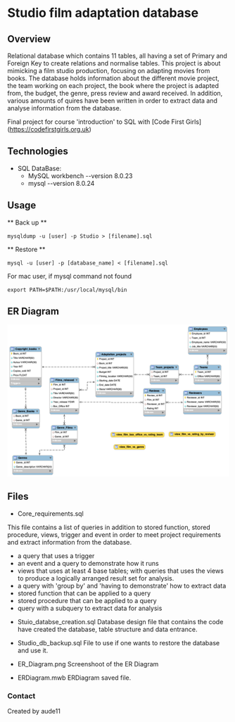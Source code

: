 # Studio film adaptation database

## Overview

Relational database which contains 11 tables, all having a set of Primary and Foreign Key to create relations and normalise tables.
This project is about mimicking a film studio production, focusing on adapting movies from books. The database holds information about the different movie project, the team working on each project, the book where the project is adapted from, the budget, the genre, press review and award received.
In addition, various amounts of quires have been written in order to extract data and analyse information from the database.

Final project for course 'introduction' to SQL with [Code First Girls] (https://codefirstgirls.org.uk)

## Technologies
* SQL DataBase:
  * MySQL workbench --version 8.0.23
  * mysql --version 8.0.24

## Usage
** Back up **

```
mysqldump -u [user] -p Studio > [filename].sql
```
** Restore **

```
mysql -u [user] -p [database_name] < [filename].sql
```

For mac user, if mysql command not found
```
export PATH=$PATH:/usr/local/mysql/bin
```

## ER Diagram

![ER Diagram](ER_Diagram.png)

## Files

* Core_requirements.sql

This file contains a list of queries in addition to stored function, stored procedure, views, trigger and event in order to meet project requirements and extract information from the database.
- a query that uses a trigger
- an event and a query to demonstrate how it runs
- views that uses at least 4 base tables;  with queries that uses the views to produce a logically arranged result set for analysis.
- a query with 'group by' and 'having to demonstrate' how to extract data
- stored function that can be applied to a query
- stored procedure that can be applied to a query
- query with a subquery to extract data for analysis


* Stuio_databse_creation.sql
Database design file that contains the code have created the database, table structure and data entrance.

* Studio_db_backup.sql
File to use if one wants to restore the database and use it.

* ER_Diagram.png
Screenshoot of the ER Diagram

* ERDiagram.mwb
ERDiagram saved file.

### Contact

Created by aude11
